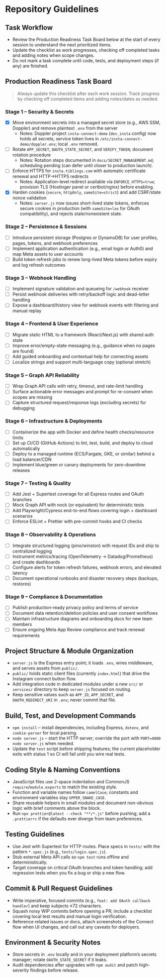 # Repository Guidelines

## Task Workflow
- Review the Production Readiness Task Board below at the start of every session to understand the next prioritized items.
- Update the checklist as work progresses, checking off completed tasks and adding notes when scope changes.
- Do not mark a task complete until code, tests, and deployment steps (if any) are finished.

## Production Readiness Task Board

> Always update this checklist after each work session. Track progress by checking off completed items and adding notes/dates as needed.

### Stage 1 – Security & Secrets
- [x] Move environment secrets into a managed secret store (e.g., AWS SSM, Doppler) and remove plaintext `.env` from the server
  - Notes: Doppler project `insta-connect-demo` (`dev_insta` config) now holds all secrets; service token lives in `/etc/insta-connect-demo/doppler.env`; local `.env` removed.
- [ ] Rotate `APP_SECRET`, `OAUTH_STATE_SECRET`, and `VERIFY_TOKEN`; document rotation procedure
  - Notes: Rotation steps documented in `docs/SECRET_MANAGEMENT.md`; scheduling pending (can defer until closer to production launch).
- [ ] Enforce HTTPS for `insta.tiblings.com` with automatic certificate renewal and HTTP→HTTPS redirects
  - Notes: Application-level redirect available via `ENFORCE_HTTPS=true`; provision TLS (Hostinger panel or certbot/nginx) before enabling.
- [x] Harden cookies (`secure`, `httpOnly`, `sameSite=strict`) and add CSRF/state nonce validation
  - Notes: `server.js` now issues short-lived state tokens, enforces secure cookies in production (with `sameSite=lax` for OAuth compatibility), and rejects stale/nonexistent state.

### Stage 2 – Persistence & Sessions
- [ ] Introduce persistent storage (Postgres or DynamoDB) for user profiles, pages, tokens, and webhook preferences
- [ ] Implement application authentication (e.g., email login or Auth0) and map Meta assets to user accounts
- [ ] Build token refresh jobs to renew long-lived Meta tokens before expiry and log refresh outcomes

### Stage 3 – Webhook Handling
- [ ] Implement signature validation and queueing for `/webhook` receiver
- [ ] Persist webhook deliveries with retry/backoff logic and dead-letter handling
- [ ] Expose a dashboard/history view for webhook events with filtering and manual replay

### Stage 4 – Frontend & User Experience
- [ ] Migrate static HTML to a framework (React/Next.js) with shared auth state
- [ ] Improve error/empty-state messaging (e.g., guidance when no pages are found)
- [ ] Add guided onboarding and contextual help for connecting assets
- [ ] Localize strings and support multi-language copy (optional stretch)

### Stage 5 – Graph API Reliability
- [ ] Wrap Graph API calls with retry, timeout, and rate-limit handling
- [ ] Surface actionable error messages and prompt for re-consent when scopes are missing
- [ ] Capture structured request/response logs (excluding secrets) for debugging

### Stage 6 – Infrastructure & Deployments
- [ ] Containerize the app with Docker and define health checks/resource limits
- [ ] Set up CI/CD (GitHub Actions) to lint, test, build, and deploy to cloud automatically
- [ ] Deploy to a managed runtime (ECS/Fargate, GKE, or similar) behind a load balancer/CDN
- [ ] Implement blue/green or canary deployments for zero-downtime releases

### Stage 7 – Testing & Quality
- [ ] Add Jest + Supertest coverage for all Express routes and OAuth branches
- [ ] Mock Graph API with nock (or equivalent) for deterministic tests
- [ ] Add Playwright/Cypress end-to-end flows covering login + dashboard scenarios
- [ ] Enforce ESLint + Prettier with pre-commit hooks and CI checks

### Stage 8 – Observability & Operations
- [ ] Integrate structured logging (pino/winston) with request IDs and ship to centralized logging
- [ ] Instrument metrics/tracing (OpenTelemetry → Datadog/Prometheus) and create dashboards
- [ ] Configure alerts for token refresh failures, webhook errors, and elevated latency
- [ ] Document operational runbooks and disaster recovery steps (backups, restores)

### Stage 9 – Compliance & Documentation
- [ ] Publish production-ready privacy policy and terms of service
- [ ] Document data retention/deletion policies and user consent workflows
- [ ] Maintain infrastructure diagrams and onboarding docs for new team members
- [ ] Ensure ongoing Meta App Review compliance and track renewal requirements

## Project Structure & Module Organization
- `server.js` is the Express entry point; it loads `.env`, wires middleware, and serves assets from `public/`.
- `public/` holds static client files (currently `index.html`) that drive the Instagram connect button flow.
- Add integration code in dedicated modules under a new `src/` or `services/` directory to keep `server.js` focused on routing.
- Keep sensitive values such as `APP_ID`, `APP_SECRET`, and `OAUTH_REDIRECT_URI` in `.env`; never commit that file.

## Build, Test, and Development Commands
- `npm install` – install dependencies, including Express, `dotenv`, and `cookie-parser` for local parsing.
- `node server.js` – start the HTTP server; override the port with `PORT=4000 node server.js` when needed.
- Update the `test` script before shipping features; the current placeholder exits with status 1 so CI will fail until you wire real tests.

## Coding Style & Naming Conventions
- JavaScript files use 2-space indentation and CommonJS `require`/`module.exports` to match the existing style.
- Function and variable names follow `camelCase`; constants and environment variables stay `UPPER_SNAKE_CASE`.
- Share reusable helpers in small modules and document non-obvious logic with brief comments above the block.
- Run `npx prettier@latest --check "**/*.js"` before pushing; add a `.prettierrc` if the defaults ever diverge from team preferences.

## Testing Guidelines
- Use Jest with Supertest for HTTP routes. Place specs in `tests/` with the pattern `*.spec.js` (e.g., `tests/login.spec.js`).
- Stub external Meta API calls so `npm test` runs offline and deterministically.
- Target coverage on critical OAuth branches and token handling; add regression tests when you fix a bug or ship a new flow.

## Commit & Pull Request Guidelines
- Write imperative, focused commits (e.g., `feat: add OAuth callback handler`) and keep subjects ≤72 characters.
- Squash noisy WIP commits before opening a PR; include a checklist covering local test results and manual login verification.
- Reference related issues or docs, attach screenshots of the Connect flow when UI changes, and call out any caveats for deployers.

## Environment & Security Notes
- Store secrets in `.env` locally and in your deployment platform’s secrets manager; rotate `OAUTH_STATE_SECRET` if it leaks.
- Audit dependencies after upgrades with `npm audit` and patch high-severity findings before release.
